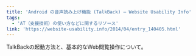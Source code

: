 ```yaml
---
title: 'Android の音声読み上げ機能 (TalkBack) — Website Usability Info'
tags:
  - 'AT（支援技術）の使い方などに関するリソース'
link: 'https://website-usability.info/2014/04/entry_140405.html'
---
```


TalkBackの起動方法と、基本的なWeb閲覧操作について。